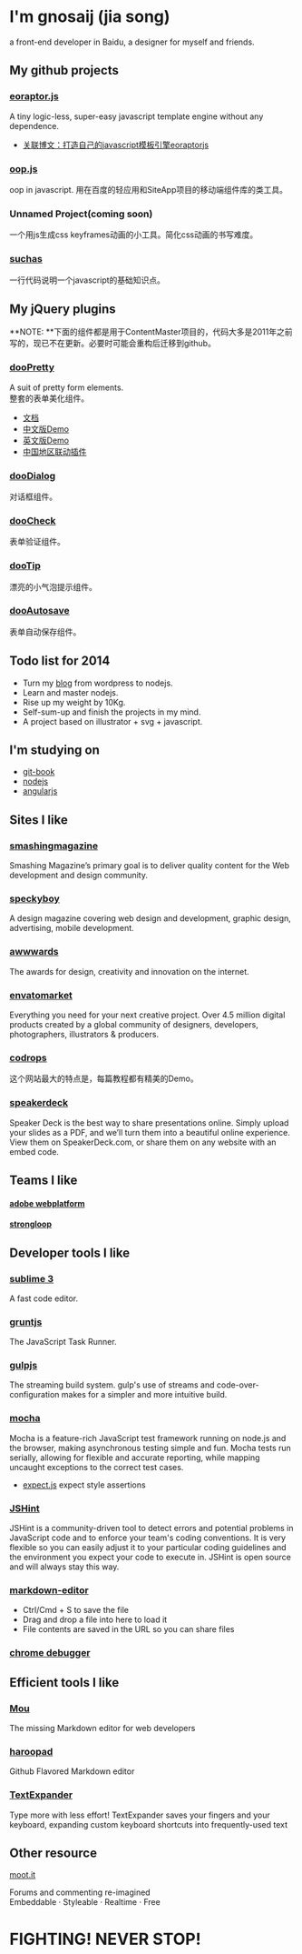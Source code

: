# I'm gnosaij (jia song)

a front-end developer in Baidu, a designer for myself and friends.

## My github projects

### [eoraptor.js](http://jias.github.io/eoraptor.js/)

A tiny logic-less, super-easy javascript template engine without any dependence.

* [关联博文：打造自己的javascript模板引擎eoraptorjs](http://www.joy-studio.com/javascript/my-eoraptorjs-template-engine-in-javascript.html)

### [oop.js](http://jias.github.io/oop.js/)

oop in javascript. 用在百度的轻应用和SiteApp项目的移动端组件库的类工具。

### Unnamed Project(coming soon)

一个用js生成css keyframes动画的小工具。简化css动画的书写难度。

### [suchas](http://jias.github.io/suchas/)

一行代码说明一个javascript的基础知识点。


## My jQuery plugins

**NOTE: **下面的组件都是用于ContentMaster项目的，代码大多是2011年之前写的，现已不在更新。必要时可能会重构后迁移到github。

### [dooPretty](http://joy-studio.com/demo/temp/dooPretty/doc/doopretty_doc.html)

A suit of pretty form elements.   
整套的表单美化组件。

* [文档](http://joy-studio.com/demo/temp/dooPretty/doc/doopretty_doc.html)
* [中文版Demo](http://joy-studio.com/demo/temp/dooPretty/demo-all-UI/demo.html)
* [英文版Demo](http://joy-studio.com/demo/temp/dooPretty/demo-all-UI2/demo.html)
* [中国地区联动插件](http://joy-studio.com/demo/temp/dooPretty/demo-location/demo_associated_select.html)

### [dooDialog](http://joy-studio.com/demo/temp/dooDialog/doc-and-demo/doc-and-demo.html)

对话框组件。

### [dooCheck](http://joy-studio.com/demo/temp/dooCheck/doc/doc.html)

表单验证组件。

### [dooTip](http://joy-studio.com/demo/temp/dooTip/doc-and-demo/doc-and-demo.html)

漂亮的小气泡提示组件。

### [dooAutosave](http://joy-studio.com/demo/temp/dooAutosave/doc-and-demo/doc-and-demo.html)

表单自动保存组件。


## Todo list for 2014

* Turn my [blog](http://joy-studio.com) from wordpress to nodejs.
* Learn and master nodejs.
* Rise up my weight by 10Kg.
* Self-sum-up and finish the projects in my mind.
* A project based on illustrator + svg + javascript.

## I'm studying on

* [git-book](http://git-scm.com/book/zh)
* [nodejs](http://nodejs.org/)
* [angularjs](http://angularjs.org/)

## Sites I like

### [smashingmagazine](http://www.smashingmagazine.com/)

Smashing Magazine’s primary goal is to deliver quality content for the Web development and design community. 

### [speckyboy](http://speckyboy.com/)

A design magazine covering web design and development, graphic design, advertising, mobile development.

### [awwwards](http://www.awwwards.com)

The awards for design, creativity and innovation on the internet.

### [envatomarket](http://envatomarketplaces.com/)

Everything you need for your next creative project.
Over 4.5 million digital products created by a global community of designers, developers, photographers, illustrators & producers.

### [codrops](http://tympanus.net/codrops/)

这个网站最大的特点是，每篇教程都有精美的Demo。

### [speakerdeck](https://speakerdeck.com/)

Speaker Deck is the best way to share presentations online. Simply upload your slides as a PDF, and we’ll turn them into a beautiful online experience. View them on SpeakerDeck.com, or share them on any website with an embed code.

## Teams I like

#### [adobe webplatform](http://blogs.adobe.com/webplatform/)

#### [strongloop](http://strongloop.com/)

## Developer tools I like

### [sublime 3](https://sublime.wbond.net/installation#st3)

A fast code editor.

### [gruntjs](http://gruntjs.com/)

The JavaScript Task Runner.

### [gulpjs](http://gulpjs.com/)

The streaming build system. gulp's use of streams and code-over-configuration makes for a simpler and more intuitive build.

### [mocha](http://mochajs.org/)

Mocha is a feature-rich JavaScript test framework running on node.js and the browser, making asynchronous testing simple and fun. Mocha tests run serially, allowing for flexible and accurate reporting, while mapping uncaught exceptions to the correct test cases.

* [expect.js](https://github.com/LearnBoost/expect.js) expect style assertions

### [JSHint](http://jshint.com/)

JSHint is a community-driven tool to detect errors and potential problems in JavaScript code and to enforce your team's coding conventions. It is very flexible so you can easily adjust it to your particular coding guidelines and the environment you expect your code to execute in. JSHint is open source and will always stay this way.

### [markdown-editor](http://jbt.github.io/markdown-editor)

 * Ctrl/Cmd + S to save the file
 * Drag and drop a file into here to load it
 * File contents are saved in the URL so you can share files

### [chrome debugger](https://developers.google.com/chrome-developer-tools/docs/javascript-debugging?csw=1)

## Efficient tools I like

### [Mou](http://mouapp.com/)

The missing Markdown editor for web developers

### [haroopad](http://pad.haroopress.com/)

Github Flavored Markdown editor

### [TextExpander](https://smilesoftware.com/TextExpander/index.html)

Type more with less effort! TextExpander saves your fingers and your keyboard, expanding custom keyboard shortcuts into frequently-used text


## Other resource

[moot.it](https://moot.it/) 

Forums and commenting re-imagined  
Embeddable · Styleable · Realtime · Free


# FIGHTING! NEVER STOP!
